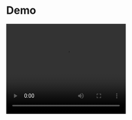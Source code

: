 # Demo 

<video width="320" height="240" controls>
  <source src="./Record_2023-03-13-22-00-33_866547ceea94746f29e8d319a61dc94b.mp4" type="video/mp4">
</video>
